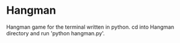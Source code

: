 # Hangman
Hangman game for the terminal written in python.
cd into Hangman directory and run 'python hangman.py'.

